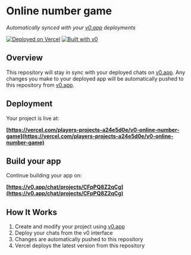 # Online number game

*Automatically synced with your [v0.app](https://v0.app) deployments*

[![Deployed on Vercel](https://img.shields.io/badge/Deployed%20on-Vercel-black?style=for-the-badge&logo=vercel)](https://vercel.com/players-projects-a24e5d0e/v0-online-number-game)
[![Built with v0](https://img.shields.io/badge/Built%20with-v0.app-black?style=for-the-badge)](https://v0.app/chat/projects/CFpPQ8Z2qCg)

## Overview

This repository will stay in sync with your deployed chats on [v0.app](https://v0.app).
Any changes you make to your deployed app will be automatically pushed to this repository from [v0.app](https://v0.app).

## Deployment

Your project is live at:

**[https://vercel.com/players-projects-a24e5d0e/v0-online-number-game](https://vercel.com/players-projects-a24e5d0e/v0-online-number-game)**

## Build your app

Continue building your app on:

**[https://v0.app/chat/projects/CFpPQ8Z2qCg](https://v0.app/chat/projects/CFpPQ8Z2qCg)**

## How It Works

1. Create and modify your project using [v0.app](https://v0.app)
2. Deploy your chats from the v0 interface
3. Changes are automatically pushed to this repository
4. Vercel deploys the latest version from this repository